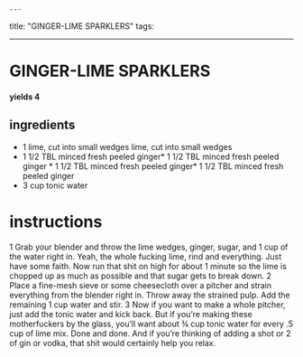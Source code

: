 

	---
title: "GINGER-LIME SPARKLERS"
tags:

---
# GINGER-LIME SPARKLERS
#### yields 4
## ingredients
* 1 lime, cut into small wedges lime, cut into small wedges
* 1 1/2 TBL minced fresh peeled ginger* 1 1/2 TBL minced fresh peeled ginger * 1 1/2 TBL minced fresh peeled ginger* 1 1/2 TBL minced fresh peeled ginger
* 3 cup tonic water

# instructions
1 Grab your blender and throw the lime wedges, ginger, sugar, and 1 cup of the water right in.
Yeah, the whole fucking lime, rind and everything. Just have some faith. Now run that shit on
high for about 1 minute so the lime is chopped up as much as possible and that sugar gets to
break down.
2 Place a fine-mesh sieve or some cheesecloth over a pitcher and strain everything from the
blender right in. Throw away the strained pulp. Add the remaining 1 cup water and stir.
3 Now if you want to make a whole pitcher, just add the tonic water and kick back. But if
you’re making these motherfuckers by the glass, you’ll want about ¾ cup tonic water for every
.5 cup of lime mix. Done and done. And if you’re thinking of adding a shot or 2 of gin or
vodka, that shit would certainly help you relax.
	
	
